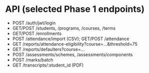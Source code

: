# API (selected Phase 1 endpoints)
- POST /auth/jwt/login
- GET/POST /students, /programs, /courses, /terms
- GET/POST /enrollments
- POST /attendance/import (CSV); GET/POST /attendance
- GET /reports/attendance-eligibility?course=...&threshold=75
- GET /reports/defaulters?course=...
- POST /assessments/schemes, /assessments/components
- POST /marks/batch
- GET /transcripts/:student_id (PDF)
